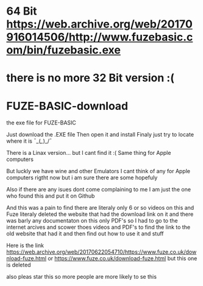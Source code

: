 # 64 Bit https://web.archive.org/web/20170916014506/http://www.fuzebasic.com/bin/fuzebasic.exe
# there is no more 32 Bit version :(
# FUZE-BASIC-download
the exe file for FUZE-BASIC

Just download the .EXE file
Then open it and install
Finaly just try to locate where it is ¯\_(*_*)_/¯

There is a Linax version...
but I cant find it :(
Same thing for Apple computers

But luckly we have wine and other Emulators
I cant think of any for Apple computers rigtht
now but i am sure there are some hopefuly

Also if there are any isues dont come 
complaining to me I am just the one who
found this and put it on Github

And this was a pain to find there are literaly only
6 or so videos on this and Fuze literaly deleted the website 
that had the download link on it and there was barly any documentaton
on this only PDF's
so I had to go to the internet arcives and scower
thoes videos and PDF's to find the link to the old website that
had it and then find out how to use it and stuff

Here is the link https://web.archive.org/web/20170622054710/https://www.fuze.co.uk/download-fuze.html
or https://www.fuze.co.uk/download-fuze.html but this one is deleted

also pleas star this so more people are more likely to se this
